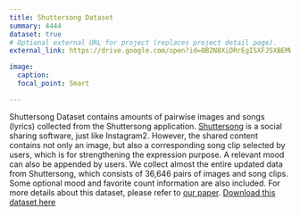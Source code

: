```yaml
---
title: Shuttersong Dataset
summary: 4444
dataset: true
# Optional external URL for project (replaces project detail page).
external_link: https://drive.google.com/open?id=0B2N8XiDRrEgISXFJSXBEMWpUMDA

image:
  caption: 
  focal_point: Smart

---
```


Shuttersong Dataset contains amounts of pairwise images and songs (lyrics) collected from the Shuttersong application. [Shuttersong](https://dtaoo.github.io/www.shuttersong.com) is a social sharing software, just like Instagram2. However, the shared content contains not only an image, but also a corresponding song clip selected by users, which is for strengthening the expression purpose. A relevant mood can also be appended by users. We collect almost the entire updated data from Shuttersong, which consists of 36,646 pairs of images and song clips. Some optional mood and favorite count information are also included. For more details about this dataset, please refer to [our paper](https://dtaoo.github.io/papers/2017_image2song.pdf). [Download this dataset here](https://drive.google.com/open?id=0B2N8XiDRrEgISXFJSXBEMWpUMDA)